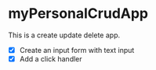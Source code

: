 # myPersonalCrudApp
This is a create update delete app.

- [x] Create an input form with text input
- [x] Add a click handler
